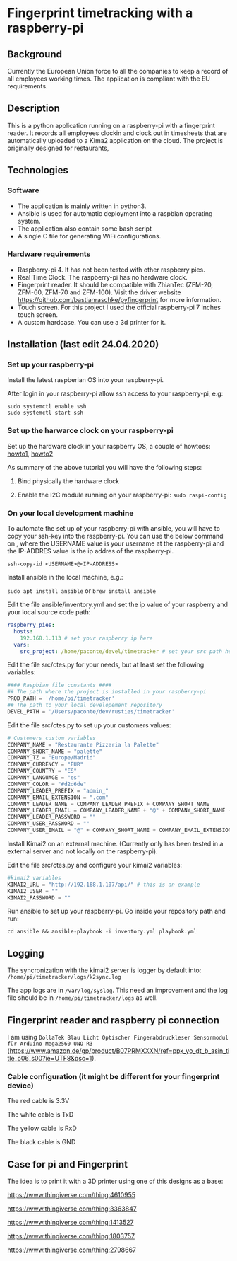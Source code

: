 # Fingerprint timetracking with a raspberry-pi

## Background
Currently the European Union force to all the companies to keep a record of all employees working times. The application is compliant with the EU requirements.

## Description
This is a python application running on a raspberry-pi with a fingerprint reader. It records all employees clockin and clock out in timesheets that are automatically uploaded to a Kima2 application on the cloud. The project is originally designed for restaurants, 

## Technologies

### Software

- The application is mainly written in python3.
- Ansible is used for automatic deployment into a raspbian operating system.
- The application also contain some bash script
- A single C file for generating WiFi configurations.

### Hardware requirements
- Raspberry-pi 4. It has not been tested with other raspberry pies.
- Real Time Clock. The raspberry-pi has no hardware clock.
- Fingerprint reader. It should be compatible with ZhianTec (ZFM-20, ZFM-60, ZFM-70 and ZFM-100). Visit the driver website https://github.com/bastianraschke/pyfingerprint for more information.
- Touch screen. For this project I used the official raspberry-pi 7 inches touch screen.
- A custom hardcase. You can use a 3d printer for it.

## Installation (last edit 24.04.2020)

### Set up your raspberry-pi

Install the latest raspberian OS into your raspberry-pi.

After login in your raspberry-pi allow ssh access to your raspberry-pi, e.g:
```
sudo systemctl enable ssh
sudo systemctl start ssh
```

### Set up the harwarce clock on your raspberry-pi

Set up the hardware clock in your raspberry OS, a couple of howtoes: [howto1](https://pimylifeup.com/raspberry-pi-rtc/), [howto2](https://thepihut.com/blogs/raspberry-pi-tutorials/17209332-adding-a-real-time-clock-to-your-raspberry-pi)

As summary of the above tutorial you will have the following steps:

1) Bind physically the hardware clock

2) Enable the I2C module running on your raspberry-pi: ```sudo raspi-config```

### On your local development machine

To automate the set up of your raspberry-pi with ansible, you will have to copy your ssh-key into the raspberry-pi. You can use the below command on , where the USERNAME value is your username at the raspberry-pi and the IP-ADDRES value is the ip addres of the raspberry-pi.

`ssh-copy-id <USERNAME>@<IP-ADDRESS>`

Install ansible in the local machine, e.g.:

`sudo apt install ansible`
or
`brew install ansible`


Edit the file ansible/inventory.yml and set the ip value of your raspberry and your local source code path:

```yaml
raspberry_pies:
  hosts:
    192.168.1.113 # set your raspberry ip here
  vars:
    src_project: /home/paconte/devel/timetracker # set your src path here
```

Edit the file src/ctes.py for your needs, but at least set the following variables:

```python
#### Raspbian file constants ####
## The path where the project is installed in your raspberry-pi
PROD_PATH = '/home/pi/timetracker'
## The path to your local developement repository
DEVEL_PATH = '/Users/paconte/dev/rusties/timetracker'
```

Edit the file src/ctes.py to set up your customers values:

```python
# Customers custom variables
COMPANY_NAME = "Restaurante Pizzeria la Palette"
COMPANY_SHORT_NAME = "palette"
COMPANY_TZ = "Europe/Madrid"
COMPANY_CURRENCY = "EUR"
COMPANY_COUNTRY = "ES"
COMPANY_LANGUAGE = "es"
COMPANY_COLOR = "#d2d6de"
COMPANY_LEADER_PREFIX = "admin_"
COMPANY_EMAIL_EXTENSION = ".com"
COMPANY_LEADER_NAME = COMPANY_LEADER_PREFIX + COMPANY_SHORT_NAME
COMPANY_LEADER_EMAIL = COMPANY_LEADER_NAME + "@" + COMPANY_SHORT_NAME + COMPANY_EMAIL_EXTENSION
COMPANY_LEADER_PASSWORD = ""
COMPANY_USER_PASSWORD = ""
COMPANY_USER_EMAIL = "@" + COMPANY_SHORT_NAME + COMPANY_EMAIL_EXTENSION
```

Install Kimai2 on an external machine. (Currently only has been tested in a external server and not locally on the raspberry-pi).

Edit the file src/ctes.py and configure your kimai2 variables:
```python
#kimai2 variables
KIMAI2_URL = "http://192.168.1.107/api/" # this is an example
KIMAI2_USER = ""
KIMAI2_PASSWORD = ""
```

Run ansible to set up your raspberry-pi. Go inside your repository path and run:

```
cd ansible && ansible-playbook -i inventory.yml playbook.yml
```

## Logging

The syncronization with the kimai2 server is logger by default into: `/home/pi/timetracker/logs/k2sync.log`

The app logs are in `/var/log/syslog`. This need an improvement and the log file should be in `/home/pi/timetracker/logs` as well.


## Fingerprint reader and raspberry pi connection

I am using `DollaTek Blau Licht Optischer Fingerabdruckleser Sensormodul für Arduino Mega2560 UNO R3` (https://www.amazon.de/gp/product/B07PRMXXXN/ref=ppx_yo_dt_b_asin_title_o06_s00?ie=UTF8&psc=1).

### Cable configuration (it might be different for your fingerprint device)

The red cable is 3.3V

The white cable is TxD

The yellow cable is RxD

The black cable is GND


## Case for pi and Fingerprint

The idea is to print it with a 3D printer using one of this designs as a base:

https://www.thingiverse.com/thing:4610955

https://www.thingiverse.com/thing:3363847

https://www.thingiverse.com/thing:1413527

https://www.thingiverse.com/thing:1803757

https://www.thingiverse.com/thing:2798667
